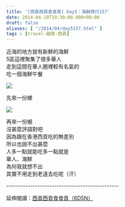 ```yaml
---
title: '[西貢西貢食食貢] Day5：海鮮商行157'
date: 2014-04-10T19:30:00.000+08:00
draft: false
aliases: [ "/2014/04/day5157.html" ]
tags : [travel-越南-西貢]
---
```


近海的地方就有新鮮的海鮮  
5區這裡聚集了很多華人  
走到這間在華人圈裡較有名氣的  
吃一個海鮮午餐  

![](/images/saigon5e.jpg)

先來一份螺  

![](/images/saigon5e1.jpg)

再來一份蜆  
沒甚麼評語對吧  
因為跟在香港西貢吃的無差別  
所以也說不出甚麼  
人多一點就能吃多一點就是  
華人、海鮮  
為何我就想不出  
其實不用走到老遠去吃呢（汗）  
  
\-----------------------------------------------  
  
延伸閱讀：[西貢西貢食食貢（6D5N）](https://hidie.net/saigon6d5n/)

